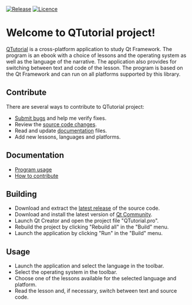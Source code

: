 [![Release](https://img.shields.io/badge/Release-v1.0.0-brightgreen.svg)](https://github.com/Grandbrain/QTutorial/releases)
[![Licence](https://img.shields.io/badge/Licence-MIT-blue.svg)](https://github.com/Grandbrain/QTutorial/blob/master/LICENSE)

# Welcome to QTutorial project!

[QTutorial](https://github.com/Grandbrain/QTutorial) is a cross-platform application to study Qt Framework. The program is an ebook with a choice of lessons and the operating system as well as the language of the narrative. The application also provides for switching between text and code of the lesson. The program is based on the Qt Framework and can run on all platforms supported by this library.


## Contribute

There are several ways to contribute to QTutorial project:
* [Submit bugs](https://github.com/Grandbrain/Qtutorial/issues) and help me verify fixes.
* Review the [source code changes](https://github.com/Grandbrain/QTutorial/pulls).
* Read and update [documentation](https://github.com/Grandbrain/QTutorial/tree/master/Docs) files.
* Add new lessons, languages and platforms.


## Documentation

*  [Program usage](https://github.com/Grandbrain/QTutorial/blob/master/Docs/ProgramUsage.pdf)
*  [How to contribute](https://github.com/Grandbrain/QTutorial/blob/master/Docs/HowToContribute.pdf)


## Building

*  Download and extract the [latest release](https://github.com/Grandbrain/QTutorial/releases) of the source code.
*  Download and install the latest version of [Qt Community](https://www.qt.io/ru/download-open-source).
*  Launch Qt Creator and open the project file "QTutorial.pro".
*  Rebuild the project by clicking "Rebuild all" in the "Build" menu.
*  Launch the application by clicking "Run" in the "Build" menu.


## Usage

* Launch the application and select the language in the toolbar.
* Select the operating system in the toolbar.
* Choose one of the lessons available for the selected language and platform.
* Read the lesson and, if necessary, switch between text and source code.
